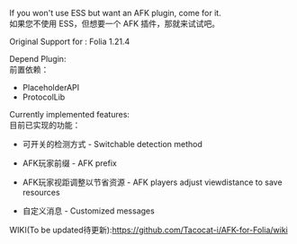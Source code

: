 If you won't use ESS but want an AFK plugin, come for it.  
如果您不使用 ESS，但想要一个 AFK 插件，那就来试试吧。  

Original Support for : Folia 1.21.4

Depend Plugin:  
前置依赖：  
  - PlaceholderAPI  
  - ProtocolLib  
  
Currently implemented features:  
目前已实现的功能：  
    

 - 可开关的检测方式   - Switchable detection method  
    
  
 - AFK玩家前缀   - AFK prefix
    

 - AFK玩家视距调整以节省资源   - AFK players adjust viewdistance to save resources  
    

 - 自定义消息   - Customized messages  
  
WIKI(To be updated待更新):https://github.com/Tacocat-i/AFK-for-Folia/wiki
